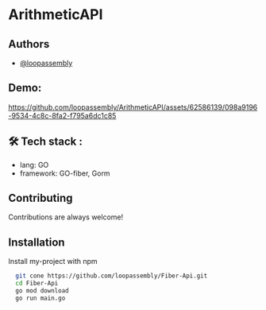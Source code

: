 
# ArithmeticAPI


## Authors

- [@loopassembly](https://www.github.com/loopassembly)

## Demo:




https://github.com/loopassembly/ArithmeticAPI/assets/62586139/098a9196-9534-4c8c-8fa2-f795a6dc1c85





## 🛠 Tech stack :
- lang: GO 
- framework: GO-fiber, Gorm




## Contributing

Contributions are always welcome!

                                     

## Installation

Install my-project with npm

```bash
  git cone https://github.com/loopassembly/Fiber-Api.git
  cd Fiber-Api
  go mod download
  go run main.go
```
    
